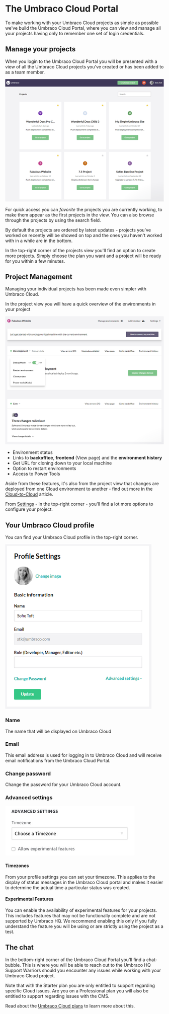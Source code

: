 # The Umbraco Cloud Portal

To make working with your Umbraco Cloud projects as simple as possible we've build the Umbraco Cloud Portal, where you can view and manage all your projects having only to remember one set of login credentials.

## Manage your projects

When you login to the Umbraco Cloud Portal you will be presented with a view of all the Umbraco Cloud projects you've created or has been added to as a team member. 

![View all projects](images/view-projects.png)

For quick access you can *favorite* the projects you are currently working, to make them appear as the first projects in the view. You can also browse through the projects by using the search field.

By default the projects are ordered by latest updates - projects you've worked on recently will be showed on top and the ones you haven't worked with in a while are in the bottom.  

In the top-right corner of the projects view you'll find an option to create more projects. Simply choose the plan you want and a project will be ready for you within a few minutes. 

## Project Management

Managing your individual projects has been made even simpler with Umbraco Cloud. 

In the project view you will have a quick overview of the environments in your project

![Project overview](images/project-overview.png)

* Environment status
* Links to **backoffice**, **frontend** (View page) and the **environment history**
* Get URL for cloning down to your local machine
* Option to restart environments
* Access to Power Tools

Aside from these features, it's also from the project view that changes are deployed from one Cloud environment to another - find out more in the [Cloud-to-Cloud](../../Deployment/cloud-to-cloud) article.

From [Settings](../../Set-up/project-settings) - in the top-right corner - you'll find a lot more options to configure your project.

## Your Umbraco Cloud profile

You can find your Umbraco Cloud profile in the top-right corner.

![settings](images/profile.png)

### Name

The name that will be displayed on Umbraco Cloud

### Email

This email address is used for logging in to Umbraco Cloud and will receive email notifications from the Umbraco Cloud Portal.

### Change password

Change the password for your Umbraco Cloud account.

### Advanced settings

![Advanced settins](images/advanced.jpg)

#### Timezones

From your profile settings you can set your timezone. This applies to the display of status messages in the Umbraco Cloud portal and makes it easier to determine the actual time a particular status was created.

#### Experimental Features

You can enable the availability of experimental features for your projects. This includes features that may not be functionally complete and are not supported by Umbraco HQ. We recommend enabling this only if you fully understand the feature you will be using or are strictly using the project as a test.

## The chat

In the bottom-right corner of the Umbraco Cloud Portal you'll find a chat-bubble. This is where you will be able to reach out to the Umbraco HQ Support Warriors should you encounter any issues while working with your Umbraco Cloud project.

Note that with the Starter plan you are only entitled to support regarding specific Cloud issues. Are you on a Professional plan you will also be entitled to support regarding issues with the CMS.

Read about the [Umbraco Cloud plans](https://umbraco.com/pricing/) to learn more about this.